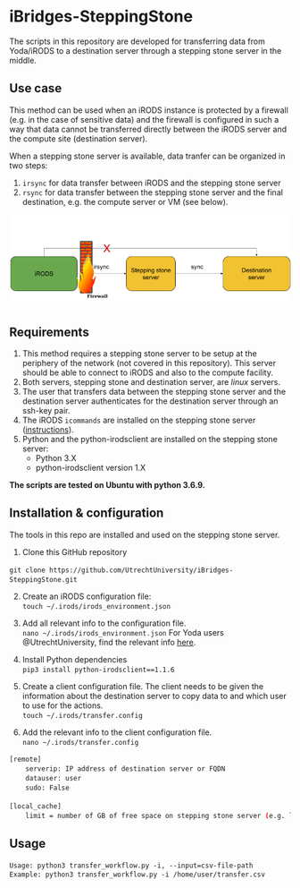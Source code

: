 # iBridges-SteppingStone
The scripts in this repository are developed for transferring data from Yoda/iRODS to a destination server through a stepping stone server in the middle.

## Use case
This method can be used when an iRODS instance is protected by a firewall (e.g. in the case of sensitive data) and the firewall is configured in such a way that data cannot be transferred directly between the iRODS server and the compute site (destination server).

When a stepping stone server is available, data tranfer can be organized in two steps:
1. `irsync` for data transfer between iRODS and the stepping stone server 
2. `rsync` for data transfer between the stepping stone server and the final destination, e.g. the compute server or VM (see below).

![Stepping stone transfer](img/Stepping_stone.png)

## Requirements
1. This method requires a stepping stone server to be setup at the periphery of the network (not covered in this repository). This server should be able to connect to iRODS and also to the compute facility.  
2. Both servers, stepping stone and destination server, are *linux* servers.  
3. The user that transfers data between the stepping stone server and the destination server authenticates for the destination server through an ssh-key pair.  
4. The iRODS `icommands` are installed on the stepping stone server ([instructions](https://www.uu.nl/en/research/yoda/guide-to-yoda/i-am-using-yoda/using-icommands-for-large-datasets)).
5. Python and the python-irodsclient are installed on the stepping stone server:
	- Python 3.X
	- python-irodsclient version 1.X

**The scripts are tested on Ubuntu with python 3.6.9.**

## Installation & configuration

The tools in this repo are installed and used on the stepping stone server.

1. Clone this GitHub repository  

`git clone https://github.com/UtrechtUniversity/iBridges-SteppingStone.git`

2. Create an iRODS configuration file:  
`touch ~/.irods/irods_environment.json`

3. Add all relevant info to the configuration file.  
`nano ~/.irods/irods_environment.json`
For Yoda users @UtrechtUniversity, find the relevant info [here](https://www.uu.nl/en/research/yoda/guide-to-yoda/i-am-using-yoda/using-icommands-for-large-datasets).

4. Install Python dependencies  
`pip3 install python-irodsclient==1.1.6`

5. Create a client configuration file. The client needs to be given the information about the destination server to copy data to and which user to use for the actions.  
`touch ~/.irods/transfer.config`

6. Add the relevant info to the client configuration file.  
`nano ~/.irods/transfer.config` 
```sh
[remote]
    serverip: IP address of destination server or FQDN
    datauser: user
    sudo: False

[local_cache]
    limit = number of GB of free space on stepping stone server (e.g. limit = 10)
```

## Usage
```
Usage: python3 transfer_workflow.py -i, --input=csv-file-path
Example: python3 transfer_workflow.py -i /home/user/transfer.csv
```
	
